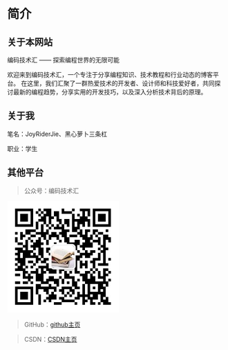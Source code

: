 # 简介

## 关于本网站

编码技术汇 —— 探索编程世界的无限可能

欢迎来到编码技术汇，一个专注于分享编程知识、技术教程和行业动态的博客平台。
在这里，我们汇聚了一群热爱技术的开发者、设计师和科技爱好者，共同探讨最新的编程趋势，分享实用的开发技巧，以及深入分析技术背后的原理。

## 关于我

笔名：JoyRiderJie、黑心萝卜三条杠

职业：学生


## 其他平台

> 公众号：编码技术汇

<img src="image/JoyRiderJie.jpg" alt="">

> GitHub：[github主页](https://github.com/JoyRiderJie/JoyRiderJie.github.io)

> CSDN：[CSDN主页](https://blog.csdn.net/qq_53960242)




